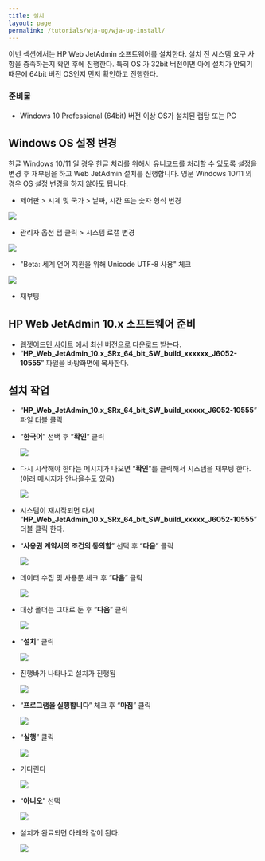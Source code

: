 ```yaml
---
title: 설치
layout: page
permalink: /tutorials/wja-ug/wja-ug-install/
---
```

이번 섹션에서는 HP Web JetAdmin 소프트웨어를 설치한다. 설치 전 시스템 요구 사항을 충족하는지 확인 후에 진행한다. 특히 OS 가 32bit 버전이면 아예 설치가 안되기 때문에 64bit 버전 OS인지 먼저 확인하고 진행한다. 

### 준비물

  * Windows 10 Professional (64bit) 버전 이상 OS가 설치된 랩탑 또는 PC

## Windows  OS 설정 변경

한글 Windows 10/11 일 경우 한글 처리를 위해서 유니코드를 처리할 수 있도록 설정을 변경 후 재부팅을 하고 Web JetAdmin 설치를 진행합니다. 영문 Windows 10/11 의 경우 OS 설정 변경을 하지 않아도 됩니다.

* 제어판 > 시계 및 국가 > 날짜, 시간 또는 숫자 형식 변경

![](http://soonmo.github.io/images/wja-ug-unicode-01.png)

* 관리자 옵션 탭 클릭 > 시스템 로캘 변경

![](http://soonmo.github.io/images/wja-ug-unicode-02.png)

* "Beta: 세계 언어 지원을 위해 Unicode UTF-8 사용" 체크

![](http://soonmo.github.io/images/wja-ug-unicode-03.png)

* 재부팅

## HP Web JetAdmin 10.x 소프트웨어 준비

  * <a href="http://www.hp.com/go/webjetadmin" target="_blank">웹젯어드민 사이트</a> 에서 최신 버전으로 다운로드 받는다.
  * “**HP\_Web\_JetAdmin\_10.x\_SRx\_64\_bit\_SW\_build\_xxxxxx\_J6052-10555**” 파일을 바탕화면에 복사한다.

## 설치 작업

  * “**HP\_Web\_JetAdmin\_10.x\_SRx\_64\_bit\_SW\_build\_xxxxx\_J6052-10555**” 파일 더블 클릭
  * &#8220;**한국어**&#8221; 선택 후 &#8220;**확인**&#8221; 클릭 

	![](http://soonmo.github.io/images/wja_ug_02.jpg)

  * 다시 시작해야 한다는 메시지가 나오면 “**확인**”를 클릭해서 시스템을 재부팅 한다. (아래 메시지가 안나올수도 있음) 

	![](http://soonmo.github.io/images/wja_ug_03.jpg)

  * 시스템이 재시작되면 다시 “**HP\_Web\_JetAdmin\_10.x\_SRx\_64\_bit\_SW\_build\_xxxxx\_J6052-10555**” 더블 클릭 한다.
  * &#8220;**사용권 계약서의 조건의 동의함**&#8221; 선택 후 &#8220;**다음**&#8221; 클릭 

	![](http://soonmo.github.io/images/wja_ug_04.jpg)

  * 데이터 수집 및 사용문 체크 후 &#8220;**다음**&#8221; 클릭 

	![](http://soonmo.github.io/images/wja_ug_05.jpg)

  * 대상 폴더는 그대로 둔 후 &#8220;**다음**&#8221; 클릭

	![](http://soonmo.github.io/images/wja_ug_06.jpg)

  * &#8220;**설치**&#8221; 클릭

	![](http://soonmo.github.io/images/wja_ug_07.jpg)

  * 진행바가 나타나고 설치가 진행됨 

	![](http://soonmo.github.io/images/wja_ug_08.jpg)

  * &#8220;**프로그램을 실행합니다**&#8221; 체크 후 &#8220;**마침**&#8221; 클릭 

	![](http://soonmo.github.io/images/wja_ug_09.jpg)

  * &#8220;**실행**&#8221; 클릭 

	![](http://soonmo.github.io/images/wja_ug_10.jpg)

  * 기다린다 

	![](http://soonmo.github.io/images/wja_ug_11.jpg)

  * &#8220;**아니오**&#8221; 선택 

	![](http://soonmo.github.io/images/wja_ug_12.jpg)

  * 설치가 완료되면 아래와 같이 된다.

	![](http://soonmo.github.io/images/wja_ug_13.jpg)
